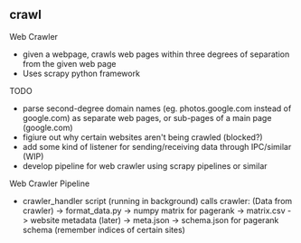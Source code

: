 crawl
------

Web Crawler
- given a webpage, crawls web pages within three degrees of separation from the given web page
- Uses scrapy python framework

TODO
- parse second-degree domain names (eg. photos.google.com instead of google.com) as separate web pages, or sub-pages of a main page (google.com)
- figiure out why certain websites aren't being crawled (blocked?)
- add some kind of listener for sending/receiving data through IPC/similar (WIP)
- develop pipeline for web crawler using scrapy pipelines or similar

Web Crawler Pipeline
- crawler_handler script (running in background) calls crawler:
(Data from crawler) -> format_data.py -> numpy matrix for pagerank -> matrix.csv
                                      -> website metadata (later) -> meta.json
                                      -> schema.json for pagerank schema (remember indices of certain sites)



